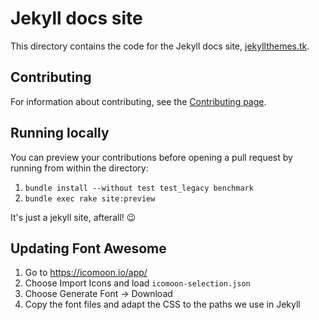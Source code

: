 # Jekyll docs site

This directory contains the code for the Jekyll docs site, [jekyllthemes.tk](http://www.jekyllthemes.tk/).

## Contributing

For information about contributing, see the [Contributing page](http://www.jekyllthemes.tk/docs/contributing/).

## Running locally

You can preview your contributions before opening a pull request by running from within the directory:

1. `bundle install --without test test_legacy benchmark`
2. `bundle exec rake site:preview`

It's just a jekyll site, afterall! :wink:

## Updating Font Awesome

1. Go to <https://icomoon.io/app/>
2. Choose Import Icons and load `icomoon-selection.json`
3. Choose Generate Font → Download
4. Copy the font files and adapt the CSS to the paths we use in Jekyll
